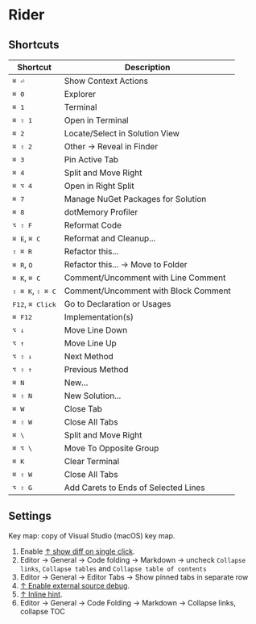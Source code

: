 # Rider

## Shortcuts

| Shortcut                           | Description                          |
| ---------------------------------- | ------------------------------------ |
| <kbd>⌘ ⏎</kbd>                     | Show Context Actions                 |
| <kbd>⌘ 0</kbd>                     | Explorer                             |
| <kbd>⌘ 1</kbd>                     | Terminal                             |
| <kbd>⌘ ⇧ 1</kbd>                   | Open in Terminal                     |
| <kbd>⌘ 2</kbd>                     | Locate/Select in Solution View       |
| <kbd>⌘ ⇧ 2</kbd>                   | Other -> Reveal in Finder            |
| <kbd>⌘ 3 </kbd>                    | Pin Active Tab                       |
| <kbd>⌘ 4</kbd>                     | Split and Move Right                 |
| <kbd>⌘ ⌥ 4</kbd>                   | Open in Right Split                  |
| <kbd>⌘ 7 </kbd>                    | Manage NuGet Packages for Solution   |
| <kbd>⌘ 8 </kbd>                    | dotMemory Profiler                   |
| <kbd>⌥ ⇧ F </kbd>                  | Reformat Code                        |
| <kbd>⌘ E</kbd>, <kbd>⌘ C </kbd>    | Reformat and Cleanup...              |
| <kbd>⇧ ⌘ R</kbd>                   | Refactor this...                     |
| <kbd>⌘ R</kbd>, <kbd>O</kbd>       | Refactor this... -> Move to Folder   |
| <kbd>⌘ K</kbd>, <kbd>⌘ C</kbd>     | Comment/Uncomment with Line Comment  |
| <kbd>⇧ ⌘ K</kbd>, <kbd>⇧ ⌘ C</kbd> | Comment/Uncomment with Block Comment |
| <kbd>F12</kbd>, <kbd>⌘ Click</kbd> | Go to Declaration or Usages          |
| <kbd>⌘ F12</kbd>                   | Implementation(s)                    |
| <kbd>⌥ ↓</kbd>                     | Move Line Down                       |
| <kbd>⌥ ↑</kbd>                     | Move Line Up                         |
| <kbd>⌥ ⇧ ↓</kbd>                   | Next Method                          |
| <kbd>⌥ ⇧ ↑</kbd>                   | Previous Method                      |
| <kbd>⌘ N</kbd>                     | New...                               |
| <kbd>⌘ ⇧ N</kbd>                   | New Solution...                      |
| <kbd>⌘ W</kbd>                     | Close Tab                            |
| <kbd>⌘ ⇧ W</kbd>                   | Close All Tabs                       |
| <kbd>⌘ \\</kbd>                    | Split and Move Right                 |
| <kbd>⌘ ⌥ \\</kbd>                  | Move To Opposite Group               |
| <kbd>⌘ K</kbd>                     | Clear Terminal                       |
| <kbd>⌘ ⇧ W</kbd>                   | Close All Tabs                       |
| <kbd>⌥ ⇧ G</kbd>                   | Add Carets to Ends of Selected Lines |

## Settings

Key map: copy of Visual Studio (macOS) key map.

1. Enable [↑ show diff on single click](https://stackoverflow.com/a/78967173/1833895).
2. Editor -> General -> Code folding -> Markdown -> uncheck `Collapse links`, `Collapse tables` and `Collapse table of contents`
3. Editor -> General -> Editor Tabs -> Show pinned tabs in separate row
4. [↑ Enable external source debug](https://youtrack.jetbrains.com/issue/RIDER-33772/Debugger-does-not-stop-at-breakpoints-set-in-decompiled-code-of-external-library).
5. [↑ Inline hint](https://www.jetbrains.com/help/rider/Inlay_Hints.html).
6. Editor -> General -> Code Folding -> Markdown -> Collapse links, collapse TOC
